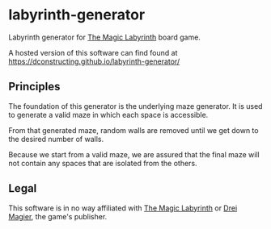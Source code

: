 # labyrinth-generator

Labyrinth generator for [The Magic Labyrinth](https://www.dreimagier.de/das-magische-labyrinth-band/) board game.

A hosted version of this software can find found at https://dconstructing.github.io/labyrinth-generator/

## Principles

The foundation of this generator is the underlying maze generator. It is used to generate a valid maze in which each space is accessible.

From that generated maze, random walls are removed until we get down to the desired number of walls.

Because we start from a valid maze, we are assured that the final maze will not contain any spaces that are isolated from the others.

## Legal

This software is in no way affiliated with [The Magic Labyrinth](https://www.dreimagier.de/das-magische-labyrinth-band/) or [Drei Magier](https://www.dreimagier.de/), the game's publisher.
